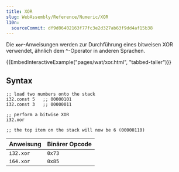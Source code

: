```yaml
---
title: XOR
slug: WebAssembly/Reference/Numeric/XOR
l10n:
  sourceCommit: df9d06402163f77fc3e2d327ab63f9dd4af15b38
---
```


Die **`xor`**-Anweisungen werden zur Durchführung eines bitweisen XOR verwendet, ähnlich dem **`^`**-Operator in anderen Sprachen.

{{EmbedInteractiveExample("pages/wat/xor.html", "tabbed-taller")}}

## Syntax

```wasm
;; load two numbers onto the stack
i32.const 5   ;; 00000101
i32.const 3   ;; 00000011

;; perform a bitwise XOR
i32.xor

;; the top item on the stack will now be 6 (00000110)
```

| Anweisung | Binärer Opcode |
| --------- | -------------- |
| `i32.xor` | `0x73`         |
| `i64.xor` | `0x85`         |

